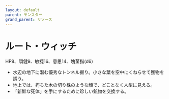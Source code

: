 ```yaml
---
layout: default
parent: モンスター
grand_parent: リソース
---
```


# ルート・ウィッチ

HP8、頑健9、敏捷16、意思14、塊茎指(d6)

- 水辺の地下に潜む優秀なトンネル掘り。小さな葉を空中にくねらせて獲物を誘う。
- 地上では、朽ちた木の切り株のような顔で、どことなく人型に見える。
- 「新鮮な死体」を手にするために珍しい鉱物を交換する。
